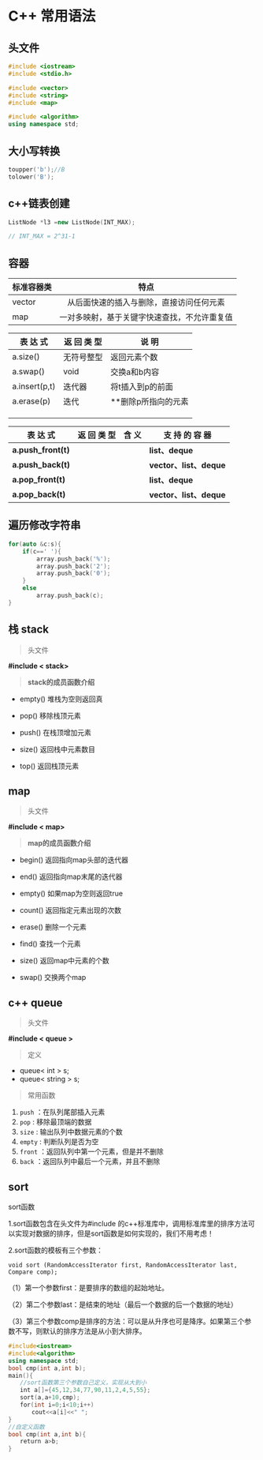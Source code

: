 # C++ 常用语法

## 头文件

```cpp
#include <iostream>
#include <stdio.h>

#include <vector> 
#include <string>
#include <map> 

#include <algorithm>
using namespace std;
```

## 大小写转换

```c++
toupper('b');//B
tolower('B');
```

## c++链表创建

```c++
ListNode *l3 =new ListNode(INT_MAX);

// INT_MAX = 2^31-1
```



## 容器

| **标准容器类** |                   **特点**                   |
| -------------- | :------------------------------------------: |
| vector         |   从后面快速的插入与删除，直接访问任何元素   |
| map            | 一对多映射，基于关键字快速查找，不允许重复值 |

| 表 达 式      | 返 回 类 型 | 说 明               |
| ------------- | ----------- | ------------------- |
| a.size()      | 无符号整型  | 返回元素个数        |
| a.swap()      | void        | 交换a和b内容        |
| a.insert(p,t) | 迭代器      | 将t插入到p的前面    |
| a.erase(p)    | 迭代        | **删除p所指向的元素 |
|               |             |                     |
|               |             |                     |
|               |             |                     |



| **表 达 式**        | **返 回 类 型** | **含 义** | **支 持 的 容 器**      |
| ------------------- | --------------- | --------- | ----------------------- |
| **a.push_front(t)** |                 |           | **list、deque**         |
| **a.push_back(t)**  |                 |           | **vector、list、deque** |
| **a.pop_front(t)**  |                 |           | **list、deque**         |
| **a.pop_back(t)**   |                 |           | **vector、list、deque** |



## 遍历修改字符串

```c++
for(auto &c:s){
    if(c==' '){
        array.push_back('%');
        array.push_back('2');
        array.push_back('0');
    }
    else
        array.push_back(c);
}
```

## 栈 stack

>  头文件

**#include < stack>**



> **stack的成员函数介绍**

- empty() 堆栈为空则返回真


- pop() 移除栈顶元素


- push() 在栈顶增加元素


- size() 返回栈中元素数目


- top() 返回栈顶元素




## map

>  头文件

**#include < map>**

> **map的成员函数介绍**

- begin()     返回指向map头部的迭代器


- end()      返回指向map末尾的迭代器


- empty()     如果map为空则返回true


- count()     返回指定元素出现的次数


- erase()     删除一个元素


- find()     查找一个元素


- size()     返回map中元素的个数


- swap()      交换两个map

## c++ queue

>  头文件

**#include < queue >**

>  定义

- queue< int > s;
- queue< string > s;

> 常用函数

1. `push` ：在队列尾部插入元素
2. `pop` : 移除最顶端的数据
3. `size` : 输出队列中数据元素的个数
4. `empty` : 判断队列是否为空
5. `front` ：返回队列中第一个元素，但是并不删除
6. `back` ：返回队列中最后一个元素，并且不删除

## sort

sort函数

1.sort函数包含在头文件为#include <algorithm>的c++标准库中，调用标准库里的排序方法可以实现对数据的排序，但是sort函数是如何实现的，我们不用考虑！

2.sort函数的模板有三个参数：

```
void sort (RandomAccessIterator first, RandomAccessIterator last, Compare comp);
```

（1）第一个参数first：是要排序的数组的起始地址。

（2）第二个参数last：是结束的地址（最后一个数据的后一个数据的地址）

（3）第三个参数comp是排序的方法：可以是从升序也可是降序。如果第三个参数不写，则默认的排序方法是从小到大排序。

```c++
#include<iostream>
#include<algorithm>
using namespace std;
bool cmp(int a,int b);
main(){
　　//sort函数第三个参数自己定义，实现从大到小
　　int a[]={45,12,34,77,90,11,2,4,5,55};
　　sort(a,a+10,cmp);
　　for(int i=0;i<10;i++)
　　　　cout<<a[i]<<" ";
}
//自定义函数
bool cmp(int a,int b){
　　return a>b;
}
```





